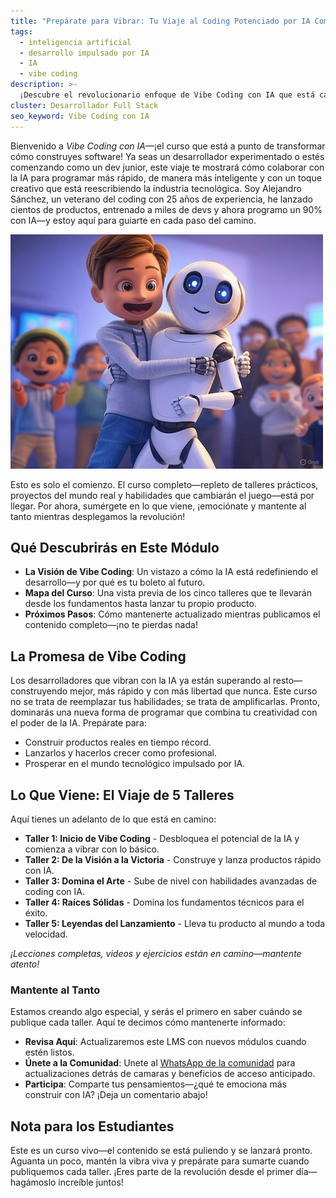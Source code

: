 ```yaml
---
title: "Prepárate para Vibrar: Tu Viaje al Coding Potenciado por IA Comienza Aquí"
tags:
  - inteligencia artificial
  - desarrollo impulsado por IA
  - IA
  - vibe coding
description: >-
  ¡Descubre el revolucionario enfoque de Vibe Coding con IA que está cambiando cómo construimos software! Aprende de un veterano de la industria con más de 25 años de experiencia cómo aprovechar la IA para programar más rápido, mejor y con más creatividad.
cluster: Desarrollador Full Stack
seo_keyword: Vibe Coding con IA
---
```


Bienvenido a *Vibe Coding con IA*—¡el curso que está a punto de transformar cómo construyes software! Ya seas un desarrollador experimentado o estés comenzando como un dev junior, este viaje te mostrará cómo colaborar con la IA para programar más rápido, de manera más inteligente y con un toque creativo que está reescribiendo la industria tecnológica. Soy Alejandro Sánchez, un veterano del coding con 25 años de experiencia, he lanzado cientos de productos, entrenado a miles de devs y ahora programo un 90% con IA—y estoy aquí para guiarte en cada paso del camino.

![vibe coding](https://github.com/alesanchezr/vibe-coding-with-ai/blob/main/assets/vibe-coding.jpg?raw=true)

Esto es solo el comienzo. El curso completo—repleto de talleres prácticos, proyectos del mundo real y habilidades que cambiarán el juego—está por llegar. Por ahora, sumérgete en lo que viene, ¡emociónate y mantente al tanto mientras desplegamos la revolución!

## Qué Descubrirás en Este Módulo

- **La Visión de Vibe Coding**: Un vistazo a cómo la IA está redefiniendo el desarrollo—y por qué es tu boleto al futuro.
- **Mapa del Curso**: Una vista previa de los cinco talleres que te llevarán desde los fundamentos hasta lanzar tu propio producto.
- **Próximos Pasos**: Cómo mantenerte actualizado mientras publicamos el contenido completo—¡no te pierdas nada!

## La Promesa de Vibe Coding

Los desarrolladores que vibran con la IA ya están superando al resto—construyendo mejor, más rápido y con más libertad que nunca. Este curso no se trata de reemplazar tus habilidades; se trata de amplificarlas. Pronto, dominarás una nueva forma de programar que combina tu creatividad con el poder de la IA. Prepárate para:

- Construir productos reales en tiempo récord.
- Lanzarlos y hacerlos crecer como profesional.
- Prosperar en el mundo tecnológico impulsado por IA.

## Lo Que Viene: El Viaje de 5 Talleres

Aquí tienes un adelanto de lo que está en camino:

- **Taller 1: Inicio de Vibe Coding** - Desbloquea el potencial de la IA y comienza a vibrar con lo básico.
- **Taller 2: De la Visión a la Victoria** - Construye y lanza productos rápido con IA.
- **Taller 3: Domina el Arte** - Sube de nivel con habilidades avanzadas de coding con IA.
- **Taller 4: Raíces Sólidas** - Domina los fundamentos técnicos para el éxito.
- **Taller 5: Leyendas del Lanzamiento** - Lleva tu producto al mundo a toda velocidad.  

*¡Lecciones completas, videos y ejercicios están en camino—mantente atento!*

### Mantente al Tanto

Estamos creando algo especial, y serás el primero en saber cuándo se publique cada taller. Aquí te decimos cómo mantenerte informado:
- **Revisa Aquí**: Actualizaremos este LMS con nuevos módulos cuando estén listos.
- **Únete a la Comunidad**: Unete al [WhatsApp de la comunidad](https://chat.whatsapp.com/K39ELB5TIK63r4INTBd7SG) para actualizaciones detrás de camaras y beneficios de acceso anticipado.
- **Participa**: Comparte tus pensamientos—¿qué te emociona más construir con IA? ¡Deja un comentario abajo!

## Nota para los Estudiantes

Este es un curso vivo—el contenido se está puliendo y se lanzará pronto. Aguanta un poco, mantén la vibra viva y prepárate para sumarte cuando publiquemos cada taller. ¡Eres parte de la revolución desde el primer día—hagámoslo increíble juntos!
